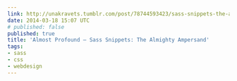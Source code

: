 ```yaml
---
link: http://unakravets.tumblr.com/post/78744593423/sass-snippets-the-almighty-ampersand
date: 2014-03-18 15:07 UTC
# published: false
published: true
title: 'Almost Profound — Sass Snippets: The Almighty Ampersand'
tags:
- sass
- css
- webdesign
---
```



